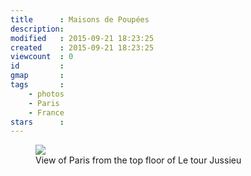 ```yaml
---
title      : Maisons de Poupées
description: 
modified   : 2015-09-21 18:23:25
created    : 2015-09-21 18:23:25
viewcount  : 0
id         : 
gmap       : 
tags       :
    - photos
    - Paris
    - France
stars      : 
---
```


<figure>
    <img src="IMG_3018.jpg">
    <figcaption>View of Paris from the top floor of Le tour Jussieu</figcaption>
</figure>

